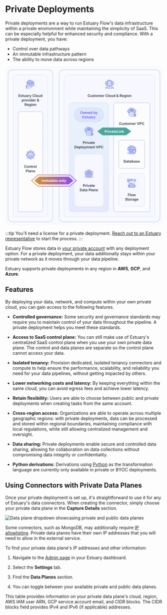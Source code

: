 
# Private Deployments

Private deployments are a way to run Estuary Flow's data infrastructure within a private environment while maintaining the simplicity of SaaS. This can be especially helpful for enhanced security and compliance. With a private deployment, you have:

* Control over data pathways
* An immutable infrastructure pattern
* The ability to move data across regions

![Estuary Private Deployment Architecture](./images/private-deployment-architecture.png)

:::tip
You'll need a license for a private deployment. [Reach out to an Estuary representative](mailto:support@estuary.dev) to start the process.
:::

Estuary Flow stores data in [your private account](../getting-started/installation.mdx) with any deployment option. For a private deployment, your data additionally stays within your private network as it moves through your data pipeline.

Estuary supports private deployments in any region in **AWS**, **GCP**, and **Azure**.

## Features

By deploying your data, network, and compute within your own private cloud, you can gain access to the following features.

* **Controlled governance:** Some security and governance standards may require you to maintain control of your data throughout the pipeline. A private deployment helps you meet these standards.

* **Access to SaaS control plane:** You can still make use of Estuary's centralized SaaS control plane when you use your own private data plane. The control and data planes are separate so the control plane cannot access your data.

* **Isolated tenancy:** Provision dedicated, isolated tenancy connectors and compute to help ensure the performance, scalability, and reliability you need for your data pipelines, without getting impacted by others.

* **Lower networking costs and latency:** By keeping everything within the same cloud, you can avoid egress fees and achieve lower latency.

* **Retain flexibility:** Users are able to choose between public and private deployments when creating tasks from the same account.

* **Cross-region access:** Organizations are able to operate across multiple geographic regions: with private deployments, data can be processed and stored within regional boundaries, maintaining compliance with local regulations, while still allowing centralized management and oversight.

* **Data sharing:** Private deployments enable secure and controlled data sharing, allowing for collaboration on data collections without compromising data integrity or confidentiality.

* **Python derivations:** Derivations using [Python](/concepts/derivations/#python) as the transformation language are currently only available in private or BYOC deployments.

## Using Connectors with Private Data Planes

Once your private deployment is set up, it's straightforward to use it for any of Estuary's data connectors. When creating the connector, simply choose your private data plane in the **Capture Details** section.

![Data plane dropdown showcasing private and public data planes](https://estuary.dev/static/72ea8f5587a3ef1a80bc39cfa4eb1637/6768f/private_data_planes_page_capture_empty_field_3453f4f36e.webp)

Some connectors, such as MongoDB, may additionally require [IP allowlisting](/reference/allow-ip-addresses). Private data planes have their own IP addresses that you will need to allow in the external service.

To find your private data plane's IP addresses and other information:

1. Navigate to the [Admin page](https://dashboard.estuary.dev/admin) in your Estuary dashboard.

2. Select the **Settings** tab.

3. Find the **Data Planes** section.

4. You can toggle between your available private and public data planes.

This table provides information on your private data plane's cloud, region, AWS IAM user ARN, GCP service account email, and CIDR blocks. The CIDR blocks field provides IPv4 and IPv6 (if applicable) addresses.
